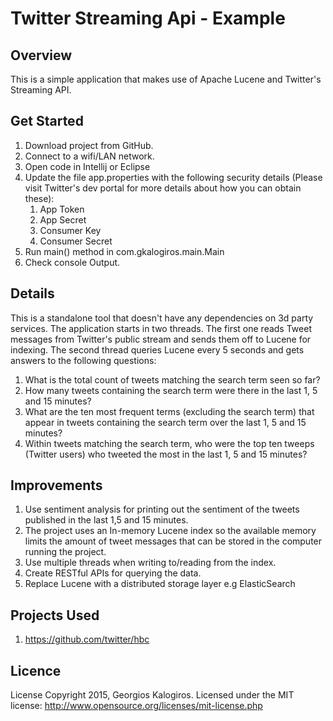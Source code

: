 # Twitter Streaming Api - Example

## Overview
This is a simple application that makes use of Apache Lucene and Twitter's Streaming API.

## Get Started

1. Download project from GitHub.
2. Connect to a wifi/LAN network.
3. Open code in Intellij or Eclipse
4. Update the file app.properties with the following security details (Please visit Twitter's dev portal for more details about how you can obtain these):
   1. App Token
   2. App Secret
   3. Consumer Key
   4. Consumer Secret	 
5. Run main() method in com.gkalogiros.main.Main
6. Check console Output.

## Details
This is a standalone tool that doesn't have any dependencies on 3d party services. The application starts in two threads. The first one reads Tweet messages from Twitter's public stream and sends them off to Lucene for indexing. The second thread queries Lucene every 5 seconds and gets answers to the following questions:

1. What is the total count of tweets matching the search term seen so far?
2. How many tweets containing the search term were there in the last 1, 5 and 15 minutes?
3. What are the ten most frequent terms (excluding the search term) that appear in tweets containing the
search term over the last 1, 5 and 15 minutes?
4. Within tweets matching the search term, who were the top ten tweeps (Twitter users) who tweeted the most in the last 1, 5 and 15 minutes?

## Improvements
1. Use sentiment analysis for printing out the sentiment of the tweets published in the last 1,5 and 15 minutes.
2. The project uses an In-memory Lucene index so the available memory limits the amount of tweet messages that can be stored in the computer running the project.
3. Use multiple threads when writing to/reading from the index.
4. Create RESTful APIs for querying the data.
5. Replace Lucene with a distributed storage layer e.g ElasticSearch

## Projects Used
1. <https://github.com/twitter/hbc>


## Licence
License Copyright 2015, Georgios Kalogiros. Licensed under the MIT license: <http://www.opensource.org/licenses/mit-license.php>







